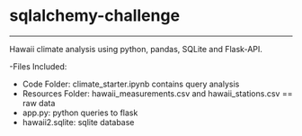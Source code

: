 # sqlalchemy-challenge
-----------------------------
Hawaii climate analysis using python, pandas, SQLite and Flask-API.

-Files Included:

  - Code Folder: climate_starter.ipynb contains query analysis
  - Resources Folder: hawaii_measurements.csv and hawaii_stations.csv == raw data
  - app.py: python queries to flask 
  - hawaii2.sqlite: sqlite database
